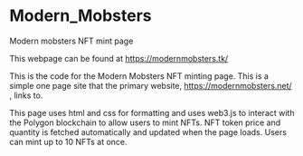 # Modern_Mobsters
Modern mobsters NFT mint page

This webpage can be found at https://modernmobsters.tk/

This is the code for the Modern Mobsters NFT minting page. 
This is a simple one page site that the primary website, https://modernmobsters.net/ , links to. 

This page uses html and css for formatting and uses web3.js to interact with the Polygon blockchain to allow users to mint NFTs.
NFT token price and quantity is fetched automatically and updated when the page loads. Users can mint up to 10 NFTs at once.  



